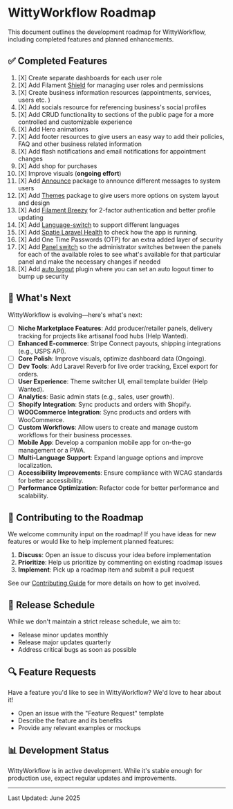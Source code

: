 # WittyWorkflow Roadmap

This document outlines the development roadmap for WittyWorkflow, including completed features and planned enhancements.

## ✅ Completed Features

1. [X]  Create separate dashboards for each user role
2. [X]  Add Filament [Shield](https://filamentphp.com/plugins/bezhansalleh-shield) for managing user roles and
   permissions
3. [X]  Create business information resources (appointments, services, users etc. )
4. [X]  Add socials resource for referencing business's social profiles
5. [X]  Add CRUD functionality to sections of the public page for a more controlled and customizable experience
6. [X]  Add Hero animations
7. [X]  Add footer resources to give users an easy way to add their policies, FAQ and other business related information
8. [X]  Add flash notifications and email notifications for appointment changes
9. [X]  Add shop for purchases
11. [X]  Improve visuals (**ongoing effort**)
15. [X]  Add [Announce](https://filamentphp.com/plugins/rupadana-announce) package to announce different messages to
    system users
16. [X]  Add [Themes](https://filamentphp.com/plugins/hasnayeen-themes) package to give users more options on system
    layout and design
17. [X]  Add [Filament Breezy](https://filamentphp.com/plugins/jeffgreco-breezy) for 2-factor authentication and better
    profile updating
18. [X]  Add [Language-switch](https://filamentphp.com/plugins/bezhansalleh-language-switch) to support different
    languages
19. [X]  Add [Spatie Laravel Health](https://filamentphp.com/plugins/shuvroroy-spatie-laravel-health) to check how the
    app is running.
22. [X]  Add One Time Passwords (OTP) for an extra added layer of security
23. [X]  Add [Panel switch](https://filamentphp.com/plugins/bezhansalleh-panel-switch) so the administrator switches between the panels for each of the available roles to see what's available for that particular panel and make the necessary changes if needed
24. [X] Add [auto logout](https://filamentphp.com/plugins/niladam-auto-logout) plugin where you can set an auto logout timer to bump up security

## 🔮 What's Next

WittyWorkflow is evolving—here's what's next:

- [ ] **Niche Marketplace Features**: Add producer/retailer panels, delivery tracking for projects like artisanal food hubs (Help Wanted).
- [ ] **Enhanced E-commerce**: Stripe Connect payouts, shipping integrations (e.g., USPS API).
- [ ] **Core Polish**: Improve visuals, optimize dashboard data (Ongoing).
- [ ] **Dev Tools**: Add Laravel Reverb for live order tracking, Excel export for orders.
- [ ] **User Experience**: Theme switcher UI, email template builder (Help Wanted).
- [ ] **Analytics**: Basic admin stats (e.g., sales, user growth).
- [ ] **Shopify Integration**: Sync products and orders with Shopify.
- [ ] **WOOCommerce Integration**: Sync products and orders with WooCommerce.
- [ ] **Custom Workflows**: Allow users to create and manage custom workflows for their business processes.
- [ ] **Mobile App**: Develop a companion mobile app for on-the-go management or a PWA.
- [ ] **Multi-Language Support**: Expand language options and improve localization.
- [ ] **Accessibility Improvements**: Ensure compliance with WCAG standards for better accessibility.
- [ ] **Performance Optimization**: Refactor code for better performance and scalability.

## 🤝 Contributing to the Roadmap

We welcome community input on the roadmap! If you have ideas for new features or would like to help implement planned features:

1. **Discuss**: Open an issue to discuss your idea before implementation
2. **Prioritize**: Help us prioritize by commenting on existing roadmap issues
3. **Implement**: Pick up a roadmap item and submit a pull request

See our [Contributing Guide](./CONTRIBUTING.md) for more details on how to get involved.

## 📅 Release Schedule

While we don't maintain a strict release schedule, we aim to:

- Release minor updates monthly
- Release major updates quarterly
- Address critical bugs as soon as possible

## 🔍 Feature Requests

Have a feature you'd like to see in WittyWorkflow? We'd love to hear about it!

- Open an issue with the "Feature Request" template
- Describe the feature and its benefits
- Provide any relevant examples or mockups

## 📊 Development Status

WittyWorkflow is in active development. While it's stable enough for production use, expect regular updates and improvements.

---

Last Updated: June 2025
